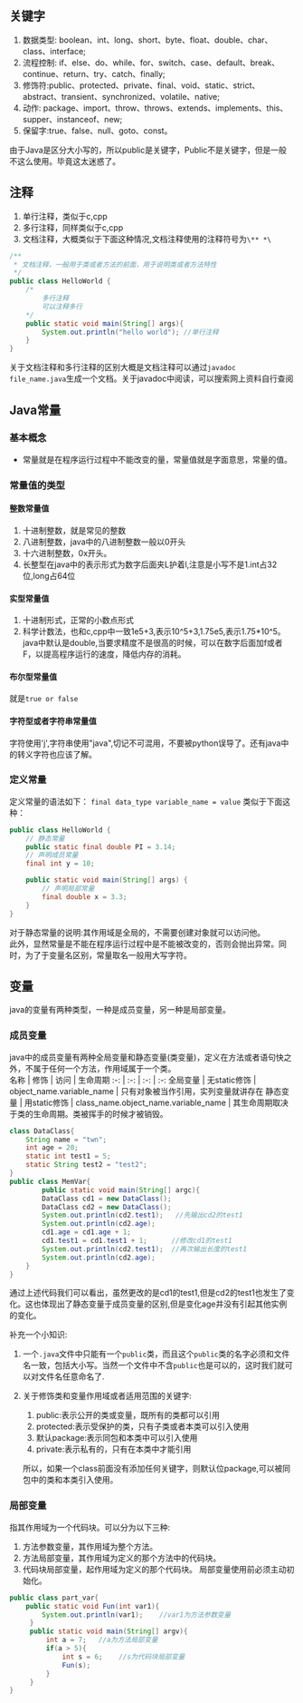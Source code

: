 ## 关键字

1. 数据类型: boolean、int、long、short、byte、float、double、char、class、interface;
2. 流程控制: if、else、do、while、for、switch、case、default、break、continue、return、try、catch、finally;
3. 修饰符:public、protected、private、final、void、static、strict、abstract、transient、synchronized、volatile、native;
4. 动作: package、import、throw、throws、extends、implements、this、supper、instanceof、new;
5. 保留字:true、false、null、goto、const。

由于Java是区分大小写的，所以public是关键字，Public不是关键字，但是一般不这么使用。毕竟这太迷惑了。


## 注释
1. 单行注释，类似于c,cpp
2. 多行注释，同样类似于c,cpp
3. 文档注释，大概类似于下面这种情况,文档注释使用的注释符号为`\** *\`
```java
/**
 * 文档注释，一般用于类或者方法的前面，用于说明类或者方法特性
 */
public class HelloWorld {
    /*
        多行注释
        可以注释多行
    */
    public static void main(String[] args){
        System.out.println("hello world"); //单行注释
    }
}
```
关于文档注释和多行注释的区别大概是文档注释可以通过`javadoc file_name.java`生成一个文档。关于javadoc中阅读，可以搜索网上资料自行查阅

## Java常量

### 基本概念
- 常量就是在程序运行过程中不能改变的量，常量值就是字面意思，常量的值。
### 常量值的类型 

#### 整数常量值
1. 十进制整数，就是常见的整数
2. 八进制整数，java中的八进制整数一般以0开头
3. 十六进制整数，0x开头。
4. 长整型在java中的表示形式为数字后面夹L护着l,注意是小写不是1.int占32位,long占64位

#### 实型常量值
1. 十进制形式，正常的小数点形式
2. 科学计数法，也和c,cpp中一致1e5+3,表示10^5+3,1.75e5,表示1.75*10^5。java中默认是double,当要求精度不是很高的时候，可以在数字后面加f或者F，以提高程序运行的速度，降低内存的消耗。

#### 布尔型常量值
就是`true or false`

#### 字符型或者字符串常量值
字符使用'j',字符串使用"java",切记不可混用，不要被python误导了。还有java中的转义字符也应该了解。

### 定义常量
定义常量的语法如下：
`final data_type variable_name = value`
类似于下面这种：
```java
public class HelloWorld {
    // 静态常量
    public static final double PI = 3.14;
    // 声明成员常量
    final int y = 10;

    public static void main(String[] args) {
        // 声明局部常量
        final double x = 3.3;
    }
}
```
对于静态常量的说明:其作用域是全局的，不需要创建对象就可以访问他。   
此外，显然常量是不能在程序运行过程中是不能被改变的，否则会抛出异常。同时，为了于变量名区别，常量取名一般用大写字符。

## 变量
java的变量有两种类型，一种是成员变量，另一种是局部变量。
### 成员变量
java中的成员变量有两种全局变量和静态变量(类变量)，定义在方法或者语句快之外，不属于任何一个方法，作用域属于一个类。    
名称 | 修饰 | 访问 | 生命周期 
:-:  | :-: | :-: | :-: 
全局变量 | 无static修饰 | object_name.variable_name | 只有对象被当作引用，实列变量就讲存在
静态变量 | 用static修饰 | class_name.object_name.variable_name | 其生命周期取决于类的生命周期。类被挥手的时候才被销毁。

```java
class DataClass{
    String name = "twn";
    int age = 20;
    static int test1 = 5;
    static String test2 = "test2";
}
public class MemVar{
        public static void main(String[] argc){
        DataClass cd1 = new DataClass();
        DataClass cd2 = new DataClass();
        System.out.println(cd2.test1);   //先输出cd2的test1
        System.out.println(cd2.age);
        cd1.age = cd1.age + 1;
        cd1.test1 = cd1.test1 + 1;      //修改cd1的test1
        System.out.println(cd2.test1);  //再次输出长度的test1
        System.out.println(cd2.age);
    }
}
```

通过上述代码我们可以看出，虽然更改的是cd1的test1,但是cd2的test1也发生了变化。这也体现出了静态变量于成员变量的区别,但是变化age并没有引起其他实例的变化。

补充一个小知识:
1. 一个`.java`文件中只能有一个`public`类，而且这个`public`类的名字必须和文件名一致，包括大小写。当然一个文件中不含`public`也是可以的，这时我们就可以对文件名任意命名了.
2. 关于修饰类和变量作用域或者适用范围的关键字:
    1. public:表示公开的类或变量，既所有的类都可以引用
    2. protected:表示受保护的类，只有子类或者本类可以引入使用
    3. 默认package:表示同包和本类中可以引入使用
    4. private:表示私有的，只有在本类中才能引用

    所以，如果一个class前面没有添加任何关键字，则默认位package,可以被同包中的类和本类引入使用。

### 局部变量

指其作用域为一个代码块。可以分为以下三种:
1. 方法参数变量，其作用域为整个方法。
2. 方法局部变量，其作用域为定义的那个方法中的代码块。
3. 代码块局部变量，起作用域为定义的那个代码块。
局部变量使用前必须主动初始化。
```java
public class part_var{
    public static void Fun(int var1){
        System.out.println(var1);    //var1为方法参数变量
     }
     public static void main(String[] argv){
         int a = 7;   //a为方法局部变量
         if(a > 5){
             int s = 6;    //s为代码块局部变量
             Fun(s);
         }
     }
}
```